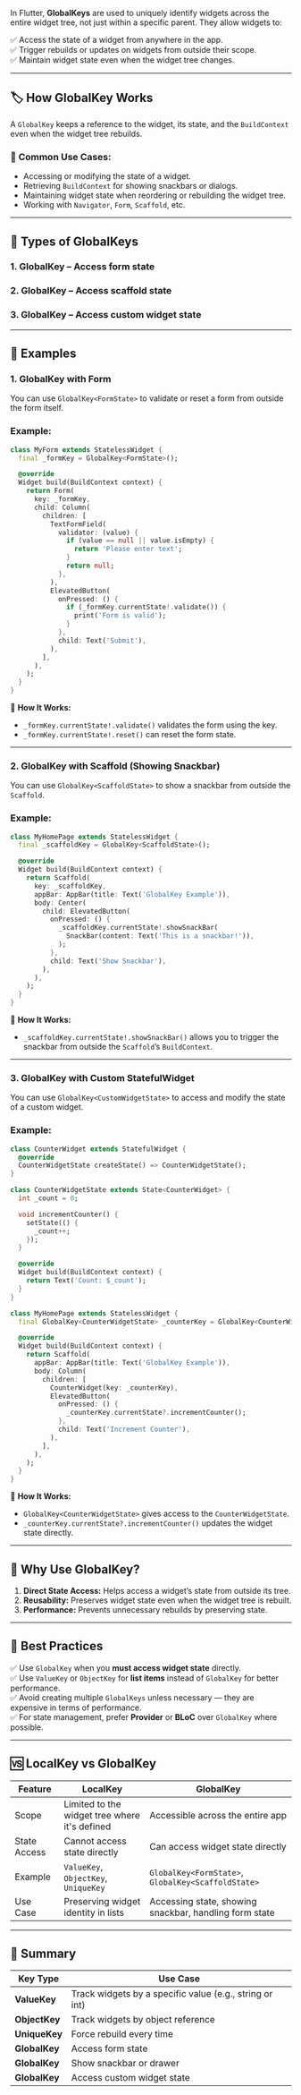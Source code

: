 In Flutter, **GlobalKeys** are used to uniquely identify widgets across the entire widget tree, not just within a specific parent. They allow widgets to:

✅ Access the state of a widget from anywhere in the app.  
✅ Trigger rebuilds or updates on widgets from outside their scope.  
✅ Maintain widget state even when the widget tree changes.  

---

## 🏷️ **How GlobalKey Works**
A `GlobalKey` keeps a reference to the widget, its state, and the `BuildContext` even when the widget tree rebuilds.

### 📌 **Common Use Cases:**
- Accessing or modifying the state of a widget.  
- Retrieving `BuildContext` for showing snackbars or dialogs.  
- Maintaining widget state when reordering or rebuilding the widget tree.  
- Working with `Navigator`, `Form`, `Scaffold`, etc.  

---

## 🚀 **Types of GlobalKeys**
### 1. **GlobalKey<FormState>** – Access form state  
### 2. **GlobalKey<ScaffoldState>** – Access scaffold state  
### 3. **GlobalKey<CustomWidgetState>** – Access custom widget state  

---

## 📝 **Examples**
### 1. **GlobalKey with Form**
You can use `GlobalKey<FormState>` to validate or reset a form from outside the form itself.

### **Example:**
```dart
class MyForm extends StatelessWidget {
  final _formKey = GlobalKey<FormState>();

  @override
  Widget build(BuildContext context) {
    return Form(
      key: _formKey,
      child: Column(
        children: [
          TextFormField(
            validator: (value) {
              if (value == null || value.isEmpty) {
                return 'Please enter text';
              }
              return null;
            },
          ),
          ElevatedButton(
            onPressed: () {
              if (_formKey.currentState!.validate()) {
                print('Form is valid');
              }
            },
            child: Text('Submit'),
          ),
        ],
      ),
    );
  }
}
```

🔎 **How It Works:**  
- `_formKey.currentState!.validate()` validates the form using the key.  
- `_formKey.currentState!.reset()` can reset the form state.  

---

### 2. **GlobalKey with Scaffold (Showing Snackbar)**
You can use `GlobalKey<ScaffoldState>` to show a snackbar from outside the `Scaffold`.

### **Example:**
```dart
class MyHomePage extends StatelessWidget {
  final _scaffoldKey = GlobalKey<ScaffoldState>();

  @override
  Widget build(BuildContext context) {
    return Scaffold(
      key: _scaffoldKey,
      appBar: AppBar(title: Text('GlobalKey Example')),
      body: Center(
        child: ElevatedButton(
          onPressed: () {
            _scaffoldKey.currentState!.showSnackBar(
              SnackBar(content: Text('This is a snackbar!')),
            );
          },
          child: Text('Show Snackbar'),
        ),
      ),
    );
  }
}
```

🔎 **How It Works:**  
- `_scaffoldKey.currentState!.showSnackBar()` allows you to trigger the snackbar from outside the `Scaffold`’s `BuildContext`.

---

### 3. **GlobalKey with Custom StatefulWidget**
You can use `GlobalKey<CustomWidgetState>` to access and modify the state of a custom widget.

### **Example:**
```dart
class CounterWidget extends StatefulWidget {
  @override
  CounterWidgetState createState() => CounterWidgetState();
}

class CounterWidgetState extends State<CounterWidget> {
  int _count = 0;

  void incrementCounter() {
    setState(() {
      _count++;
    });
  }

  @override
  Widget build(BuildContext context) {
    return Text('Count: $_count');
  }
}

class MyHomePage extends StatelessWidget {
  final GlobalKey<CounterWidgetState> _counterKey = GlobalKey<CounterWidgetState>();

  @override
  Widget build(BuildContext context) {
    return Scaffold(
      appBar: AppBar(title: Text('GlobalKey Example')),
      body: Column(
        children: [
          CounterWidget(key: _counterKey),
          ElevatedButton(
            onPressed: () {
              _counterKey.currentState?.incrementCounter();
            },
            child: Text('Increment Counter'),
          ),
        ],
      ),
    );
  }
}
```

🔎 **How It Works:**  
- `GlobalKey<CounterWidgetState>` gives access to the `CounterWidgetState`.  
- `_counterKey.currentState?.incrementCounter()` updates the widget state directly.  

---

## 🎯 **Why Use GlobalKey?**
1. **Direct State Access:** Helps access a widget’s state from outside its tree.  
2. **Reusability:** Preserves widget state even when the widget tree is rebuilt.  
3. **Performance:** Prevents unnecessary rebuilds by preserving state.  

---

## 🚨 **Best Practices**
✅ Use `GlobalKey` when you **must access widget state** directly.  
✅ Use `ValueKey` or `ObjectKey` for **list items** instead of `GlobalKey` for better performance.  
✅ Avoid creating multiple `GlobalKeys` unless necessary — they are expensive in terms of performance.  
✅ For state management, prefer **Provider** or **BLoC** over `GlobalKey` where possible.  

---

## 🆚 **LocalKey vs GlobalKey**
| Feature | LocalKey | GlobalKey |
|---------|----------|-----------|
| Scope | Limited to the widget tree where it's defined | Accessible across the entire app |
| State Access | Cannot access state directly | Can access widget state directly |
| Example | `ValueKey`, `ObjectKey`, `UniqueKey` | `GlobalKey<FormState>`, `GlobalKey<ScaffoldState>` |
| Use Case | Preserving widget identity in lists | Accessing state, showing snackbar, handling form state |

---

## 🚀 **Summary**
| Key Type | Use Case |
|----------|----------|
| **ValueKey** | Track widgets by a specific value (e.g., string or int) |
| **ObjectKey** | Track widgets by object reference |
| **UniqueKey** | Force rebuild every time |
| **GlobalKey<FormState>** | Access form state |
| **GlobalKey<ScaffoldState>** | Show snackbar or drawer |
| **GlobalKey<CustomWidgetState>** | Access custom widget state |
